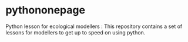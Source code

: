 # pythononepage
Python lesson for ecological modellers
:
This repository contains a set of lessons for modellers to get up to speed on using python. 
